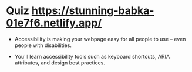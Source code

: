 # Quiz https://stunning-babka-01e7f6.netlify.app/

- Accessibility is making your webpage easy for all people to use – even people with disabilities.

- You'll learn accessibility tools such as keyboard shortcuts, ARIA attributes, and design best practices.
